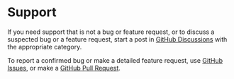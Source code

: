 # Support

If you need support that is not a bug or feature request, or to discuss a suspected bug or a feature request, start a post in [GitHub Discussions](https://github.com/n8bot/Echelons/discussions) with the appropriate category.

To report a confirmed bug or make a detailed feature request, use [GitHub Issues](https://github.com/n8bot/Echelons/issues), or make a [GitHub Pull Request](https://github.com/n8bot/Echelons/pulls).
